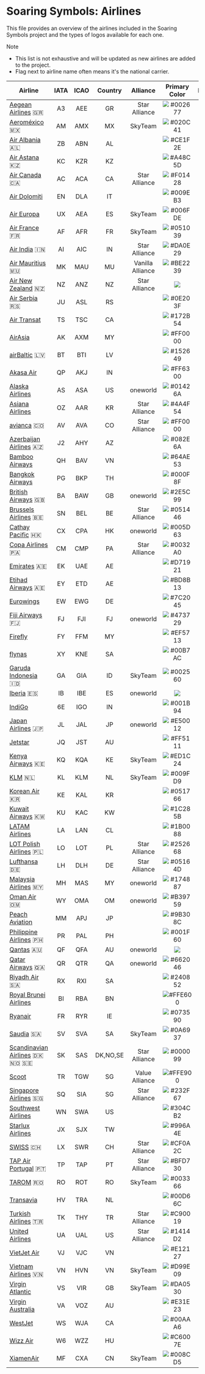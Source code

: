 # Soaring Symbols: Airlines

This file provides an overview of the airlines included in the Soaring Symbols project and the types of logos available for each one.

> [!NOTE]
>
> * This list is not exhaustive and will be updated as new airlines are added to the project.
> * Flag next to airline name often means it's the national carrier.

| Airline | IATA | ICAO | Country | Alliance | Primary Color | Icon | Color Icon | Logo | Color Logo |
|---|:---:|:---:|:---:|:---:|:---:|:---:|:---:|:---:|:---:|
| [Aegean Airlines](https://en.aegeanair.com) 🇬🇷 | A3 | AEE | GR | Star Alliance | ![#002677](https://place-hold.it/10x10/002677?text=) | ✓ | ✓ | ✓ | ✓ |
| [Aeroméxico](https://www.aeromexico.com) 🇲🇽 | AM | AMX | MX | SkyTeam | ![#020C41](https://place-hold.it/10x10/020C41?text=) | ✓ |  | ✓ |  |
| [Air Albania](https://www.airalbania.com.al) 🇦🇱 | ZB | ABN | AL |  | ![#CE1F2E](https://place-hold.it/10x10/CE1F2E?text=) | ✓ | ✓ | ✓ | ✓ |
| [Air Astana](https://airastana.com) 🇰🇿 | KC | KZR | KZ |  | ![#A48C5D](https://place-hold.it/10x10/A48C5D?text=) | ✓ |  |  |  |
| [Air Canada](https://www.aircanada.com) 🇨🇦 | AC | ACA | CA | Star Alliance | ![#F01428](https://place-hold.it/10x10/F01428?text=) | ✓ |  | ✓ | ✓ |
| [Air Dolomiti](https://www.airdolomiti.eu) | EN | DLA | IT |  | ![#009EB3](https://place-hold.it/10x10/009EB3?text=) | ✓ |  |  |  |
| [Air Europa](https://www.aireuropa.com) | UX | AEA | ES | SkyTeam | ![#006FDE](https://place-hold.it/10x10/006FDE?text=) | ✓ |  | ✓ |  |
| [Air France](https://airfrance.com) 🇫🇷 | AF | AFR | FR | SkyTeam | ![#051039](https://place-hold.it/10x10/051039?text=) | ✓ |  | ✓ | ✓ |
| [Air India](https://www.airindia.com) 🇮🇳 | AI | AIC | IN | Star Alliance | ![#DA0E29](https://place-hold.it/10x10/DA0E29?text=) | ✓ | ✓ | ✓ | ✓ |
| [Air Mauritius](https://www.airmauritius.com) 🇲🇺 | MK | MAU | MU | Vanilla Alliance | ![#BE2239](https://place-hold.it/10x10/BE2239?text=) | ✓ |  | ✓ |  |
| [Air New Zealand](https://www.airnewzealand.co.nz) 🇳🇿 | NZ | ANZ | NZ | Star Alliance | ![](https://place-hold.it/10x10/?text=) | ✓ |  | ✓ |  |
| [Air Serbia](https://www.airserbia.com) 🇷🇸 | JU | ASL | RS |  | ![#0E203F](https://place-hold.it/10x10/0E203F?text=) | ✓ |  | ✓ |  |
| [Air Transat](https://airtransat.com) | TS | TSC | CA |  | ![#172B54](https://place-hold.it/10x10/172B54?text=) | ✓ |  | ✓ | ✓ |
| [AirAsia](https://www.airasia.com) | AK | AXM | MY |  | ![#FF0000](https://place-hold.it/10x10/FF0000?text=) |  |  | ✓ |  |
| [airBaltic](https://www.airbaltic.com) 🇱🇻 | BT | BTI | LV |  | ![#152649](https://place-hold.it/10x10/152649?text=) |  |  | ✓ |  |
| [Akasa Air](https://www.akasaair.com) | QP | AKJ | IN |  | ![#FF6300](https://place-hold.it/10x10/FF6300?text=) | ✓ |  | ✓ | ✓ |
| [Alaska Airlines](https://www.alaskaair.com) | AS | ASA | US | oneworld | ![#01426A](https://place-hold.it/10x10/01426A?text=) |  |  | ✓ |  |
| [Asiana Airlines](https://flyasiana.com) | OZ | AAR | KR | Star Alliance | ![#4A4F54](https://place-hold.it/10x10/4A4F54?text=) | ✓ |  | ✓ | ✓ |
| [avianca](https://www.avianca.com) 🇨🇴 | AV | AVA | CO | Star Alliance | ![#FF0000](https://place-hold.it/10x10/FF0000?text=) | ✓ |  | ✓ |  |
| [Azerbaijan Airlines](https://azal.az) 🇦🇿 | J2 | AHY | AZ |  | ![#082E6A](https://place-hold.it/10x10/082E6A?text=) | ✓ | ✓ | ✓ | ✓ |
| [Bamboo Airways](https://www.bambooairways.com) | QH | BAV | VN |  | ![#64AE53](https://place-hold.it/10x10/64AE53?text=) |  | ✓ |  | ✓ |
| [Bangkok Airways](https://www.bangkokair.com) | PG | BKP | TH |  | ![#000F8F](https://place-hold.it/10x10/000F8F?text=) | ✓ | ✓ | ✓ | ✓ |
| [British Airways](https://www.britishairways.com) 🇬🇧 | BA | BAW | GB | oneworld | ![#2E5C99](https://place-hold.it/10x10/2E5C99?text=) | ✓ | ✓ | ✓ | ✓ |
| [Brussels Airlines](https://www.brusselsairlines.com) 🇧🇪 | SN | BEL | BE | Star Alliance | ![#051446](https://place-hold.it/10x10/051446?text=) | ✓ |  | ✓ | ✓ |
| [Cathay Pacific](https://www.cathaypacific.com) 🇭🇰 | CX | CPA | HK | oneworld | ![#005D63](https://place-hold.it/10x10/005D63?text=) | ✓ |  | ✓ |  |
| [Copa Airlines](https://www.copaair.com) 🇵🇦 | CM | CMP | PA | Star Alliance | ![#0032A0](https://place-hold.it/10x10/0032A0?text=) | ✓ |  | ✓ |  |
| [Emirates](https://www.emirates.com) 🇦🇪 | EK | UAE | AE |  | ![#D71921](https://place-hold.it/10x10/D71921?text=) | ✓ |  | ✓ |  |
| [Etihad Airways](https://www.etihad.com) 🇦🇪 | EY | ETD | AE |  | ![#BD8B13](https://place-hold.it/10x10/BD8B13?text=) |  |  | ✓ |  |
| [Eurowings](https://www.eurowings.com) | EW | EWG | DE |  | ![#7C2045](https://place-hold.it/10x10/7C2045?text=) | ✓ | ✓ | ✓ | ✓ |
| [Fiji Airways](https://www.fijiairways.com) 🇫🇯 | FJ | FJI | FJ | oneworld | ![#473729](https://place-hold.it/10x10/473729?text=) | ✓ |  |  |  |
| [Firefly](https://www.fireflyz.com.my) | FY | FFM | MY |  | ![#EF5713](https://place-hold.it/10x10/EF5713?text=) | ✓ | ✓ | ✓ | ✓ |
| [flynas](https://www.flynas.com) | XY | KNE | SA |  | ![#00B7AC](https://place-hold.it/10x10/00B7AC?text=) |  |  | ✓ |  |
| [Garuda Indonesia](https://www.garuda-indonesia.com) 🇮🇩 | GA | GIA | ID | SkyTeam | ![#002560](https://place-hold.it/10x10/002560?text=) | ✓ | ✓ | ✓ | ✓ |
| [Iberia](https://www.iberia.com) 🇪🇸 | IB | IBE | ES | oneworld | ![](https://place-hold.it/10x10/?text=) | ✓ | ✓ | ✓ | ✓ |
| [IndiGo](https://www.goindigo.in) | 6E | IGO | IN |  | ![#001B94](https://place-hold.it/10x10/001B94?text=) | ✓ |  | ✓ |  |
| [Japan Airlines](https://www.jal.co.jp) 🇯🇵 | JL | JAL | JP | oneworld | ![#E50012](https://place-hold.it/10x10/E50012?text=) | ✓ |  | ✓ | ✓ |
| [Jetstar](https://www.jetstar.com) | JQ | JST | AU |  | ![#FF5111](https://place-hold.it/10x10/FF5111?text=) | ✓ |  | ✓ | ✓ |
| [Kenya Airways](https://www.kenya-airways.com) 🇰🇪 | KQ | KQA | KE | SkyTeam | ![#ED1C24](https://place-hold.it/10x10/ED1C24?text=) | ✓ |  | ✓ |  |
| [KLM](https://www.klm.com) 🇳🇱 | KL | KLM | NL | SkyTeam | ![#009FD9](https://place-hold.it/10x10/009FD9?text=) | ✓ |  | ✓ |  |
| [Korean Air](https://www.koreanair.com) 🇰🇷 | KE | KAL | KR |  | ![#051766](https://place-hold.it/10x10/051766?text=) | ✓ |  | ✓ |  |
| [Kuwait Airways](https://www.kuwaitairways.com) 🇰🇼 | KU | KAC | KW |  | ![#1C285B](https://place-hold.it/10x10/1C285B?text=) | ✓ |  | ✓ |  |
| [LATAM Airlines](https://www.latamairlines.com) | LA | LAN | CL |  | ![#1B0088](https://place-hold.it/10x10/1B0088?text=) | ✓ | ✓ | ✓ | ✓ |
| [LOT Polish Airlines](https://www.lot.com) 🇵🇱 | LO | LOT | PL | Star Alliance | ![#252668](https://place-hold.it/10x10/252668?text=) | ✓ |  | ✓ |  |
| [Lufthansa](https://www.lufthansa.com) 🇩🇪 | LH | DLH | DE | Star Alliance | ![#05164D](https://place-hold.it/10x10/05164D?text=) | ✓ |  | ✓ |  |
| [Malaysia Airlines](https://www.malaysiaairlines.com) 🇲🇾 | MH | MAS | MY | oneworld | ![#174887](https://place-hold.it/10x10/174887?text=) | ✓ |  | ✓ |  |
| [Oman Air](https://www.omanair.com) 🇴🇲 | WY | OMA | OM | oneworld | ![#B39759](https://place-hold.it/10x10/B39759?text=) | ✓ | ✓ | ✓ | ✓ |
| [Peach Aviation](https://www.flypeach.com) | MM | APJ | JP |  | ![#9B308C](https://place-hold.it/10x10/9B308C?text=) |  |  | ✓ |  |
| [Philippine Airlines](https://www.philippineairlines.com) 🇵🇭 | PR | PAL | PH |  | ![#001F60](https://place-hold.it/10x10/001F60?text=) | ✓ | ✓ | ✓ | ✓ |
| [Qantas](https://www.qantas.com) 🇦🇺 | QF | QFA | AU | oneworld | ![](https://place-hold.it/10x10/?text=) | ✓ |  | ✓ |  |
| [Qatar Airways](https://www.qatarairways.com) 🇶🇦 | QR | QTR | QA | oneworld | ![#662046](https://place-hold.it/10x10/662046?text=) | ✓ | ✓ | ✓ | ✓ |
| [Riyadh Air](https://www.riyadhair.com) 🇸🇦 | RX | RXI | SA |  | ![#240852](https://place-hold.it/10x10/240852?text=) | ✓ |  | ✓ |  |
| [Royal Brunei Airlines](https://www.flyroyalbrunei.com) | BI | RBA | BN |  | ![#FFE600](https://place-hold.it/10x10/FFE600?text=) |  |  | ✓ |  |
| [Ryanair](https://www.ryanair.com) | FR | RYR | IE |  | ![#073590](https://place-hold.it/10x10/073590?text=) | ✓ |  | ✓ | ✓ |
| [Saudia](https://www.saudia.com) 🇸🇦 | SV | SVA | SA | SkyTeam | ![#0A6937](https://place-hold.it/10x10/0A6937?text=) |  |  | ✓ |  |
| [Scandinavian Airlines](https://www.flysas.com) 🇩🇰 🇳🇴 🇸🇪 | SK | SAS | DK,NO,SE | Star Alliance | ![#000099](https://place-hold.it/10x10/000099?text=) | ✓ |  |  |  |
| [Scoot](https://www.flyscoot.com) | TR | TGW | SG | Value Alliance | ![#FFE900](https://place-hold.it/10x10/FFE900?text=) |  |  |  | ✓ |
| [Singapore Airlines](https://www.singaporeair.com) 🇸🇬 | SQ | SIA | SG | Star Alliance | ![#232F67](https://place-hold.it/10x10/232F67?text=) | ✓ |  | ✓ | ✓ |
| [Southwest Airlines](https://www.southwest.com) | WN | SWA | US |  | ![#304CB2](https://place-hold.it/10x10/304CB2?text=) |  | ✓ |  | ✓ |
| [Starlux Airlines](https://www.starlux-airlines.com) | JX | SJX | TW |  | ![#996A4E](https://place-hold.it/10x10/996A4E?text=) | ✓ | ✓ | ✓ | ✓ |
| [SWISS](https://www.swiss.com) 🇨🇭 | LX | SWR | CH | Star Alliance | ![#CF0A2C](https://place-hold.it/10x10/CF0A2C?text=) | ✓ |  | ✓ |  |
| [TAP Air Portugal](https://www.tapairportugal.com) 🇵🇹 | TP | TAP | PT | Star Alliance | ![#BFD730](https://place-hold.it/10x10/BFD730?text=) |  | ✓ |  | ✓ |
| [TAROM](https://www.tarom.ro) 🇷🇴 | RO | ROT | RO | SkyTeam | ![#003366](https://place-hold.it/10x10/003366?text=) | ✓ |  | ✓ |  |
| [Transavia](https://www.transavia.com) | HV | TRA | NL |  | ![#00D66C](https://place-hold.it/10x10/00D66C?text=) | ✓ |  | ✓ |  |
| [Turkish Airlines](https://www.turkishairlines.com) 🇹🇷 | TK | THY | TR | Star Alliance | ![#C90019](https://place-hold.it/10x10/C90019?text=) | ✓ | ✓ | ✓ | ✓ |
| [United Airlines](https://www.united.com) | UA | UAL | US | Star Alliance | ![#1414D2](https://place-hold.it/10x10/1414D2?text=) | ✓ |  | ✓ |  |
| [VietJet Air](https://www.vietjetair.com) | VJ | VJC | VN |  | ![#E12127](https://place-hold.it/10x10/E12127?text=) |  |  | ✓ |  |
| [Vietnam Airlines](https://www.vietnamairlines.com) 🇻🇳 | VN | HVN | VN | SkyTeam | ![#D99E09](https://place-hold.it/10x10/D99E09?text=) | ✓ |  | ✓ | ✓ |
| [Virgin Atlantic](https://www.virginatlantic.com) | VS | VIR | GB | SkyTeam | ![#DA0530](https://place-hold.it/10x10/DA0530?text=) | ✓ | ✓ | ✓ | ✓ |
| [Virgin Australia](https://www.virginaustralia.com) | VA | VOZ | AU |  | ![#E31E23](https://place-hold.it/10x10/E31E23?text=) | ✓ |  | ✓ | ✓ |
| [WestJet](https://www.westjet.com) | WS | WJA | CA |  | ![#00AAA6](https://place-hold.it/10x10/00AAA6?text=) | ✓ | ✓ | ✓ | ✓ |
| [Wizz Air](https://www.wizzair.com) | W6 | WZZ | HU |  | ![#C6007E](https://place-hold.it/10x10/C6007E?text=) |  |  | ✓ |  |
| [XiamenAir](https://www.xiamenair.com) | MF | CXA | CN | SkyTeam | ![#008CD5](https://place-hold.it/10x10/008CD5?text=) | ✓ |  | ✓ | ✓ |
